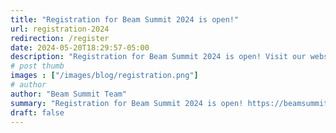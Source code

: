 ```yaml
---
title: "Registration for Beam Summit 2024 is open!"
url: registration-2024
redirection: /register
date: 2024-05-20T18:29:57-05:00
description: "Registration for Beam Summit 2024 is open! Visit our website and save your spot: https://beamsummit.org/  We can’t wait to see you in Sunnyvale, CA this September 4-5"
# post thumb
images : ["/images/blog/registration.png"]
# author
author: "Beam Summit Team"
summary: "Registration for Beam Summit 2024 is open! https://beamsummit.org/register  <br><br> We can’t wait to see you in Sunnyvale, CA this September 4-5"
draft: false
---
```


<div data-tf-live="01HYGGH05BEFBX21Q1BPBX0R7N"></div><script src="//embed.typeform.com/next/embed.js"></script>


